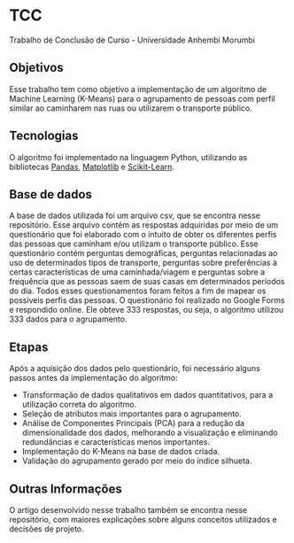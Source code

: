 <h1>TCC</h1>
Trabalho de Conclusão de Curso - Universidade Anhembi Morumbi
<h2>Objetivos</h2>
Esse trabalho tem como objetivo a implementação de um algoritmo de Machine Learning (K-Means) para o agrupamento de pessoas com perfil similar ao caminharem nas ruas ou utilizarem o transporte público.
<h2>Tecnologias</h2>
O algoritmo foi implementado na linguagem Python, utilizando as bibliotecas <a href="https://pandas.pydata.org/" target="_blank">Pandas</a>, <a href="https://matplotlib.org/" target="_blank">Matplotlib</a> e <a href="https://scikit-learn.org/stable/" target="_blank">Scikit-Learn</a>.
<h2>Base de dados</h2>
A base de dados utilizada foi um arquivo csv, que se encontra nesse repositório. Esse arquivo contém as respostas adquiridas por meio de um questionário que foi elaborado com o intuito de obter os diferentes perfis das pessoas que caminham e/ou utilizam o transporte público. Esse questionário contém perguntas demográficas, perguntas relacionadas ao uso de determinados tipos de transporte, perguntas sobre preferências à certas características de uma caminhada/viagem e perguntas sobre a frequência que as pessoas saem de suas casas em determinados períodos do dia. Todos esses questionamentos foram feitos a fim de mapear os possíveis perfis das pessoas. O questionário foi realizado no Google Forms e respondido online. Ele obteve 333 respostas, ou seja, o algoritmo utilizou 333 dados para o agrupamento.
<h2>Etapas</h2>
Após a aquisição dos dados pelo questionário, foi necessário alguns passos antes da implementação do algoritmo:
<ul>
  <li>Transformação de dados qualitativos em dados quantitativos, para a utilização correta do algoritmo.</li>
  <li>Seleção de atributos mais importantes para o agrupamento.</li>
  <li>Análise de Componentes Principais (PCA) para a redução da dimensionalidade dos dados, melhorando a visualização e eliminando redundâncias e características menos importantes.</li>
  <li>Implementação do K-Means na base de dados criada.</li>
  <li>Validação do agrupamento gerado por meio do índice silhueta.</li>
</ul>
<h2>Outras Informações</h2>
O artigo desenvolvido nesse trabalho também se encontra nesse repositório, com maiores explicações sobre alguns conceitos utilizados e decisões de projeto.
